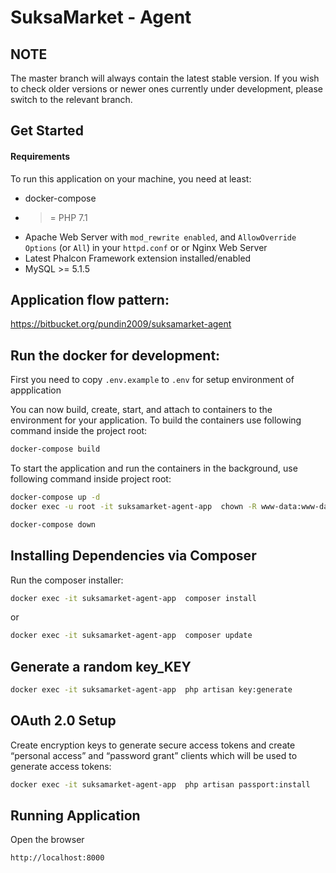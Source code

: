 SuksaMarket - Agent
======

NOTE
----
The master branch will always contain the latest stable version. If you wish to check older versions or newer ones currently under development, please switch to the relevant branch.

Get Started
-----------

#### Requirements

To run this application on your machine, you need at least:

* docker-compose
* >= PHP 7.1
* Apache Web Server with `mod_rewrite enabled`, and `AllowOverride Options` (or `All`) in your `httpd.conf` or or Nginx Web Server
* Latest Phalcon Framework extension installed/enabled
* MySQL >= 5.1.5


Application flow pattern:
---------------------
https://bitbucket.org/pundin2009/suksamarket-agent

Run the docker for development:
---------------------
First you need to copy `.env.example` to `.env` for setup environment of appplication

You can now build, create, start, and attach to containers to the environment for your application. To build the containers use following command inside the project root:

```bash
docker-compose build
```

To start the application and run the containers in the background, use following command inside project root:

```bash
docker-compose up -d
docker exec -u root -it suksamarket-agent-app  chown -R www-data:www-data /var/www/html
```
```bash
docker-compose down
```

Installing Dependencies via Composer
------------------------------------
Run the composer installer:

```bash
docker exec -it suksamarket-agent-app  composer install
```
or
```bash
docker exec -it suksamarket-agent-app  composer update
```

Generate a random key_KEY
------------------------------------
```bash
docker exec -it suksamarket-agent-app  php artisan key:generate
```

OAuth 2.0 Setup
------------------------------------
Create encryption keys to generate secure access tokens and create “personal access” and “password grant” clients which will be used to generate access tokens:
```bash
docker exec -it suksamarket-agent-app  php artisan passport:install
```

Running Application
------------------------------------
Open the browser
```bash
http://localhost:8000
```

